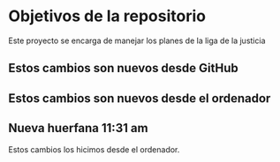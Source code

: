 # Objetivos de la repositorio

Este proyecto se encarga de manejar los planes de la liga de la justicia

## Estos cambios son nuevos desde GitHub

## Estos cambios son nuevos desde el ordenador

## Nueva huerfana 11:31 am

Estos cambios los hicimos desde el ordenador.
